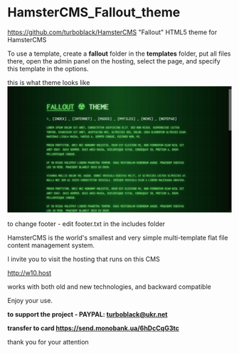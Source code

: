 # HamsterCMS_Fallout_theme

https://github.com/turboblack/HamsterCMS "Fallout" HTML5 theme for HamsterCMS

To use a template, create a **fallout** folder in the **templates** folder, put all files there, open the admin panel on the hosting, select the page, and specify this template in the options.

this is what theme looks like
![this is what theme looks like](https://github.com/turboblack/HamsterCMS_Fallout_theme/blob/main/screen.jpg)

to change footer - edit footer.txt in the includes folder

HamsterCMS is the world's smallest and very simple multi-template flat file content management system.

I invite you to visit the hosting that runs on this CMS

http://w10.host

works with both old and new technologies, and backward compatible

Enjoy your use.

**to support the project - PAYPAL: turboblack@ukr.net**

**transfer to card https://send.monobank.ua/6hDcCqG3tc**

thank you for your attention
